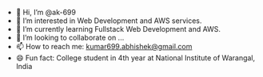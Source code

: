 - 👋 Hi, I’m @ak-699
- 👀 I’m interested in Web Development and AWS services.
- 🌱 I’m currently learning Fullstack Web Development and AWS.
- 💞️ I’m looking to collaborate on ...
- 📫 How to reach me: kumar699.abhishek@gmail.com
- 😄 Fun fact: College student in 4th year at National Institute of Warangal, India

<!---
ak-699/ak-699 is a ✨ special ✨ repository because its `README.md` (this file) appears on your GitHub profile.
You can click the Preview link to take a look at your changes.
--->

